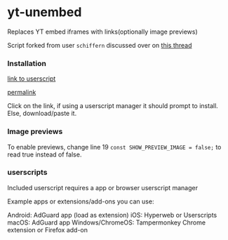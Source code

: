 # yt-unembed
Replaces YT embed iframes with links(optionally image previews)

Script forked from user `schiffern` discussed over on [this thread](https://news.ycombinator.com/item?id=40897205#40898756)

### Installation

[link to userscript](https://raw.githubusercontent.com/stevenya97/yt-unembed/main/yt-unembed.js)

[permalink](https://github.com/stevenya97/yt-unembed/blob/6cbaaabbea9c8ec7568e23575531df52c416cab1/yt-unembed.js)

Click on the link, if using a userscript manager it should prompt to install. Else, download/paste it.

### Image previews
To enable previews, change line 19 `const SHOW_PREVIEW_IMAGE = false;` to read true instead of false.

### userscripts

Included userscript requires a app or browser userscript manager

Example apps or extensions/add-ons you can use:

Android: AdGuard app (load as extension) iOS: Hyperweb or Userscripts macOS: AdGuard app Windows/ChromeOS: Tampermonkey Chrome extension or Firefox add-on

